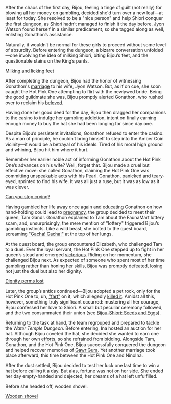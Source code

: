 <!-- title: Koseki Bijou -->
<!-- status: Alive -->

After the chaos of the first day, Bijou, feeling a tinge of guilt (not really) for blowing all her money on gambling, decided she'd turn over a new leaf—at least for today. She resolved to be a "nice person" and help Shiori conquer the first dungeon, as Shiori hadn’t managed to finish it the day before. Jyon Watson found herself in a similar predicament, so she tagged along as well, enlisting Gonathon’s assistance.

Naturally, it wouldn’t be normal for these girls to proceed without some level of absurdity. Before entering the dungeon, a bizarre conversation unfolded—one involving the idea of milking Shiori, biting Bijou’s feet, and the questionable stains on the King’s pants.

[Milking and licking feet](#embed:https://www.youtube.com/live/Y2LV1PUQ0S8?si=yn517X-yzXmBKacT&start=963)

After completing the dungeon, Bijou had the honor of witnessing Gonathon's [marriage](https://www.youtube.com/live/Y2LV1PUQ0S8?feature=shared&t=3111) to his wife, Jyon Watson. But, as if on cue, she soon caught the Hot Pink One attempting to flirt with the newlywed bride. Being the good guildmate she was, Bijou promptly alerted Gonathon, who rushed over to reclaim his [beloved](https://www.youtube.com/live/Y2LV1PUQ0S8?feature=shared&t=4490).

Having done her good deed for the day, Bijou then dragged her companions to the casino to indulge her gambling addiction, intent on finally earning enough money to buy the hat she had been longing for since day one.

Despite Bijou’s persistent invitations, Gonathon refused to enter the casino. As a man of principle, he couldn’t bring himself to step into the Amber Coin vicinity—it would be a betrayal of his ideals. Tired of his moral high ground and whining, Bijou hit him where it hurt.

Remember her earlier noble act of informing Gonathon about the Hot Pink One’s advances on his wife? Well, forget that. Bijou made a cruel but effective move: she called Gonathon, claiming the Hot Pink One was committing unspeakable acts with his Pearl. Gonathon, panicked and teary-eyed, sprinted to find his wife. It was all just a ruse, but it was as low as it was clever.

[Can you stop crying?](#embed:https://www.youtube.com/live/Y2LV1PUQ0S8?t=5016)

Having gambled her life away once again and educating Gonathon on how hand-holding could lead to [pregnancy](https://www.youtube.com/live/Y2LV1PUQ0S8?feature=shared&t=5401), the group decided to meet their queen, Tam Gandr. Gonathon explained to Tam about the FaunaMart lottery scam, and, unsurprisingly, the mere mention of "lottery" triggered Bijou’s gambling instincts. Like a wild beast, she bolted to the quest board, screaming ["Gacha! Gacha!"](https://www.youtube.com/live/Y2LV1PUQ0S8?feature=shared&t=6431) at the top of her lungs.

At the quest board, the group encountered Elizabeth, who challenged Tam to a duel. Ever the loyal servant, the Hot Pink One stepped up to fight in her queen’s stead and emerged [victorious](https://www.youtube.com/live/Y2LV1PUQ0S8?feature=shared&t=7239). Riding on her momentum, she challenged Bijou next. As expected of someone who spent most of her time gambling rather than honing her skills, Bijou was promptly defeated, losing not just the duel but also her dignity.

[Dignity perms lost](#embed:https://www.youtube.com/live/Y2LV1PUQ0S8?feature=shared&t=7511)

Later, the group’s antics continued—Bijou adopted a pet rock, only for the Hot Pink One to, uh, ["fart"](https://www.youtube.com/live/Y2LV1PUQ0S8?feature=shared&t=7926) on it, which allegedly [killed it](https://www.youtube.com/live/Y2LV1PUQ0S8?feature=shared&t=7856). Amidst all this, however, something truly significant occurred: mustering all her courage, Bijou confessed her love to Shiori. A small but peculiar ceremony followed, and the two consummated their union (see [Bijou-Shiori: Seeds and Eggs](#edge:shiori-bijou)).

Returning to the task at hand, the team regrouped and prepared to tackle the _Water Temple Dungeon_. Before entering, Ina hosted an auction for her hat. Although Bijou coveted the hat, she decided she wanted to earn one through her own [efforts](https://www.youtube.com/live/Y2LV1PUQ0S8?feature=shared&t=11244), so she refrained from bidding. Alongside Tam, Gonathon, and the Hot Pink One, Bijou successfully conquered the dungeon and helped recover memories of [Gawr Gura](https://www.youtube.com/live/Y2LV1PUQ0S8?feature=shared&t=13002). Yet another marriage took place afterward, this time between the Hot Pink One and NinoIna.

After the dust settled, Bijou decided to test her luck one last time to win a hat before calling it a day. But alas, fortune was not on her side. She ended her day empty-handed and dejected, her dreams of a hat left unfulfilled.

Before she headed off, wooden shovel.

[Wooden shovel](#embed:https://www.youtube.com/live/Y2LV1PUQ0S8?t=10815)
